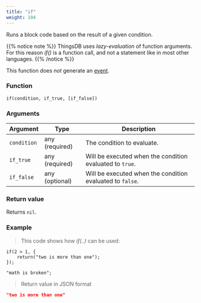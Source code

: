 ```yaml
---
title: "if"
weight: 104
---
```


Runs a block code based on the result of a given condition.

{{% notice note %}}
ThingsDB uses *lazy-evaluation* of function arguments. For this reason *if()* is a function call, and not a statement like in most other languages.
{{% /notice %}}

This function does *not* generate an [event](../../overview/events).

### Function

`if(condition, if_true, [if_false])`

### Arguments

Argument | Type | Description
-------- | ---- | -----------
`condition` | any (required) | The condition to evaluate.
`if_true` | any (required) | Will be executed when the condition evaluated to `true`.
`if_false` | any (optional) | Will be executed when the condition evaluated to `false`.

### Return value

Returns `nil`.

### Example

> This code shows how *if(..)* can be used:

```thingsdb,json_response
if(2 > 1, {
    return("two is more than one");
});

"math is broken";
```

> Return value in JSON format

```json
"two is more than one"
```
